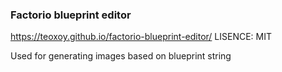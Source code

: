 ### Factorio blueprint editor

https://teoxoy.github.io/factorio-blueprint-editor/
LISENCE: MIT

Used for generating images based on blueprint string
